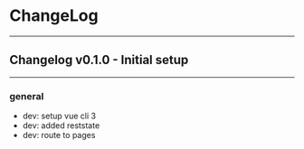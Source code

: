 # ChangeLog
-----------

## Changelog v0.1.0 - Initial setup
--------------

### general 
- dev: setup vue cli 3
- dev: added reststate
- dev: route to pages 
